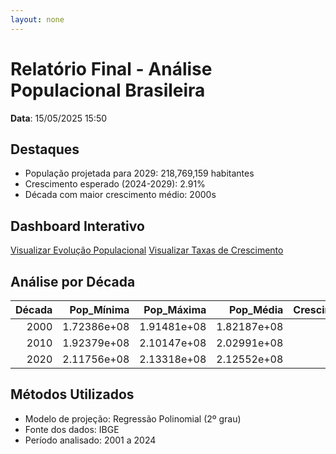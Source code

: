 ```yaml
---
layout: none
---
```

# Relatório Final - Análise Populacional Brasileira

**Data**: 15/05/2025 15:50

## Destaques
- População projetada para 2029: 218,769,159 habitantes
- Crescimento esperado (2024-2029): 2.91%
- Década com maior crescimento médio: 2000s

## Dashboard Interativo
[Visualizar Evolução Populacional](dashboard_evolucao.html)
[Visualizar Taxas de Crescimento](dashboard_crescimento.html)

## Análise por Década
|   Década |   Pop_Mínima |   Pop_Máxima |   Pop_Média |   Crescimento_Médio |
|---------:|-------------:|-------------:|------------:|--------------------:|
|     2000 |  1.72386e+08 |  1.91481e+08 | 1.82187e+08 |                1.51 |
|     2010 |  1.92379e+08 |  2.10147e+08 | 2.02991e+08 |                1.04 |
|     2020 |  2.11756e+08 |  2.13318e+08 | 2.12552e+08 |                0.39 |

## Métodos Utilizados
- Modelo de projeção: Regressão Polinomial (2º grau)
- Fonte dos dados: IBGE
- Período analisado: 2001 a 2024
